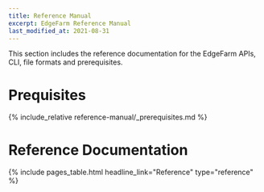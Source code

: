 ```yaml
---
title: Reference Manual
excerpt: EdgeFarm Reference Manual
last_modified_at: 2021-08-31
---
```


This section includes the reference documentation for the EdgeFarm APIs, CLI, file formats and prerequisites.

# Prequisites

{% include_relative reference-manual/_prerequisites.md %}

# Reference Documentation

{% include pages_table.html headline_link="Reference" type="reference" %}

